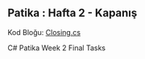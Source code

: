 ## Patika : Hafta 2 - Kapanış

Kod Bloğu: [Closing.cs](https://github.com/batuhan-uzun/Week-2---Closing/blob/master/Closing.cs)

C# Patika Week 2 Final Tasks
